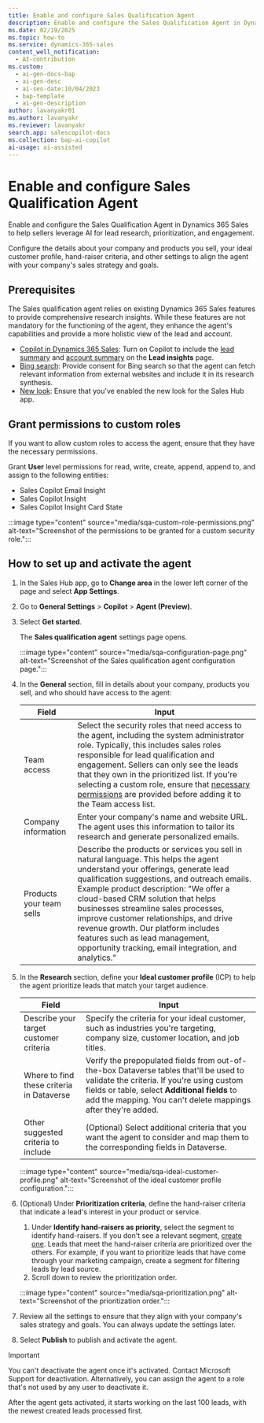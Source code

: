 ```yaml
---
title: Enable and configure Sales Qualification Agent
description: Enable and configure the Sales Qualification Agent in Dynamics 365 Sales to help sellers leverage AI for effective lead qualification.
ms.date: 02/19/2025
ms.topic: how-to
ms.service: dynamics-365-sales
content_well_notification:
  - AI-contribution
ms.custom:
  - ai-gen-docs-bap
  - ai-gen-desc
  - ai-seo-date:10/04/2023
  - bap-template
  - ai-gen-description
author: lavanyakr01
ms.author: lavanyakr
ms.reviewer: lavanyakr
search.app: salescopilot-docs
ms.collection: bap-ai-copilot
ai-usage: ai-assisted
---
```


# Enable and configure Sales Qualification Agent

Enable and configure the Sales Qualification Agent in Dynamics 365 Sales to help sellers leverage AI for lead research, prioritization, and engagement. 

Configure the details about your company and products you sell, your ideal customer profile, hand-raiser criteria, and other settings to align the agent with your company's sales strategy and goals.

## Prerequisites

The Sales qualification agent relies on existing Dynamics 365 Sales features to provide comprehensive research insights. While these features are not mandatory for the functioning of the agent, they enhance the agent's capabilities and provide a more holistic view of the lead and account.

- [Copilot in Dynamics 365 Sales](enable-setup-copilot.md): Turn on Copilot to include the [lead summary](copilot-get-information.md#summarize-a-lead) and [account summary](copilot-get-information.md#summarize-an-account) on the **Lead insights** page.
- [Bing search](/power-platform/admin/geographical-availability-copilot): Provide consent for Bing search so that the agent can fetch relevant information from external websites and include it in its research synthesis.
- [New look](/power-apps/user/modern-fluent-design#enabling-the-modern-look-for-my-app-and-removing-the-toggle): Ensure that you've enabled the new look for the Sales Hub app.

## Grant permissions to custom roles
<a name="grant-permissions"></a>

If you want to allow custom roles to access the agent, ensure that they have the necessary permissions.

Grant **User** level permissions for read, write, create, append, append to, and assign to the following entities:

- Sales Copilot Email Insight
- Sales Copilot Insight
- Sales Copilot Insight Card State

:::image type="content" source="media/sqa-custom-role-permissions.png" alt-text="Screenshot of the permissions to be granted for a custom security role.":::

## How to set up and activate the agent

1. In the Sales Hub app, go to **Change area** in the lower left corner of the page and select **App Settings**.
1. Go to **General Settings** > **Copilot** > **Agent (Preview)**.
1. Select **Get started**.

   The **Sales qualification agent** settings page opens.

   :::image type="content" source="media/sqa-configuration-page.png" alt-text="Screenshot of the Sales qualification agent configuration page.":::

1. In the **General** section, fill in details about your company, products you sell, and who should have access to the agent:

   | Field | Input |
   |-------------------------|-------------------------|
   | Team access | Select the security roles that need access to the agent, including the system administrator role. Typically, this includes sales roles responsible for lead qualification and engagement. Sellers can only see the leads that they own in the prioritized list. If you're selecting a custom role, ensure that [necessary permissions](#grant-permissions) are provided before adding it to the Team access list. |
   | Company information | Enter your company's name and website URL. The agent uses this information to tailor its research and generate personalized emails. |
   | Products your team sells | Describe the products or services you sell in natural language. This helps the agent understand your offerings, generate lead qualification suggestions, and outreach emails. Example product description: "We offer a cloud-based CRM solution that helps businesses streamline sales processes, improve customer relationships, and drive revenue growth. Our platform includes features such as lead management, opportunity tracking, email integration, and analytics." |

1. In the **Research** section, define your **Ideal customer profile** (ICP) to help the agent prioritize leads that match your target audience.

   | Field | Input |
   |-------------------------------------------|-------------------------------------------------------------------------------------------------------------------------------------------------------------------------------------------------------------------------------------------------------|
   | Describe your target customer criteria | Specify the criteria for your ideal customer, such as industries you're targeting, company size, customer location, and job titles. |
   | Where to find these criteria in Dataverse | Verify the prepopulated fields from out-of-the-box Dataverse tables that'll be used to validate the criteria. If you're using custom fields or table, select **Additional fields** to add the mapping. You can't delete mappings after they're added. |
   | Other suggested criteria to include | (Optional) Select additional criteria that you want the agent to consider and map them to the corresponding fields in Dataverse. |

   :::image type="content" source="media/sqa-ideal-customer-profile.png" alt-text="Screenshot of the ideal customer profile configuration.":::

1. (Optional) Under **Prioritization criteria**, define the hand-raiser criteria that indicate a lead's interest in your product or service.

   1. Under **Identify hand-raisers as priority**, select the segment to identify hand-raisers. If you don't see a relevant segment, [create one](wa-create-and-activate-a-segment.md). Leads that meet the hand-raiser criteria are prioritized over the others. For example, if you want to prioritize leads that have come through your marketing campaign, create a segment for filtering leads by lead source.
   1. Scroll down to review the prioritization order.

   :::image type="content" source="media/sqa-prioritization.png" alt-text="Screenshot of the prioritization order.":::

1. Review all the settings to ensure that they align with your company's sales strategy and goals. You can always update the settings later.
1. Select **Publish** to publish and activate the agent.

> [!IMPORTANT]
> You can't deactivate the agent once it's activated. Contact Microsoft Support for deactivation. Alternatively, you can assign the agent to a role that's not used by any user to deactivate it.

After the agent gets activated, it starts working on the last 100 leads, with the newest created leads processed first.
